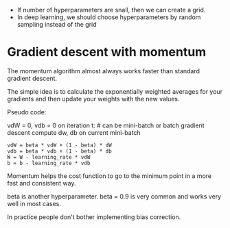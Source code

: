 - If number of hyperparameters are snall, then we can create a grid.
- In deep learning, we should choose hyperparameters by random sampling instead of the grid

# Gradient descent with momentum
The momentum algorithm almost always works faster than standard gradient descent.

The simple idea is to calculate the exponentially weighted averages for your gradients and then update your weights with the new values.

Pseudo code:

vdW = 0, vdb = 0
on iteration t:
    # can be mini-batch or batch gradient descent
    compute dw, db on current mini-batch                

    vdW = beta * vdW + (1 - beta) * dW
    vdb = beta * vdb + (1 - beta) * db
    W = W - learning_rate * vdW
    b = b - learning_rate * vdb
Momentum helps the cost function to go to the minimum point in a more fast and consistent way.

beta is another hyperparameter. beta = 0.9 is very common and works very well in most cases.

In practice people don't bother implementing bias correction.